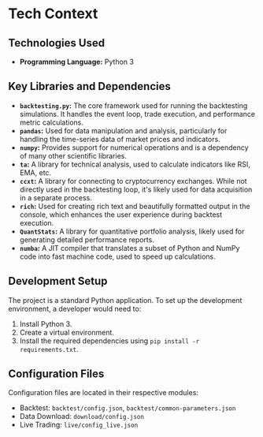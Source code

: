 # Tech Context

## Technologies Used

-   **Programming Language:** Python 3

## Key Libraries and Dependencies

-   **`backtesting.py`:** The core framework used for running the backtesting simulations. It handles the event loop, trade execution, and performance metric calculations.
-   **`pandas`:** Used for data manipulation and analysis, particularly for handling the time-series data of market prices and indicators.
-   **`numpy`:** Provides support for numerical operations and is a dependency of many other scientific libraries.
-   **`ta`:** A library for technical analysis, used to calculate indicators like RSI, EMA, etc.
-   **`ccxt`:** A library for connecting to cryptocurrency exchanges. While not directly used in the backtesting loop, it's likely used for data acquisition in a separate process.
-   **`rich`:** Used for creating rich text and beautifully formatted output in the console, which enhances the user experience during backtest execution.
-   **`QuantStats`:** A library for quantitative portfolio analysis, likely used for generating detailed performance reports.
-   **`numba`:** A JIT compiler that translates a subset of Python and NumPy code into fast machine code, used to speed up calculations.

## Development Setup

The project is a standard Python application. To set up the development environment, a developer would need to:

1.  Install Python 3.
2.  Create a virtual environment.
3.  Install the required dependencies using `pip install -r requirements.txt`.

## Configuration Files

Configuration files are located in their respective modules:
- Backtest: `backtest/config.json`, `backtest/common-parameters.json`
- Data Download: `download/config.json`
- Live Trading: `live/config_live.json`
